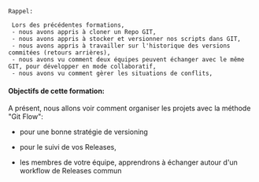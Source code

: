 
```
Rappel:

 Lors des précédentes formations,
 - nous avons appris à cloner un Repo GIT,
 - nous avons appris à stocker et versionner nos scripts dans GIT,
 - nous avons appris à travailler sur l'historique des versions commitées (retours arrières),
 - nous avons vu comment deux équipes peuvent échanger avec le même GIT, pour développer en mode collaboratif,
 - nous avons vu comment gèrer les situations de conflits,
  ```
 
#### Objectifs de cette formation:

A présent, nous allons voir comment organiser les projets avec la méthode "Git Flow": 

- pour une bonne stratégie de versioning

- pour le suivi de vos Releases,

- les membres de votre équipe, apprendrons à échanger autour d'un workflow de Releases commun



